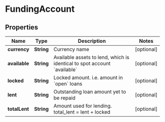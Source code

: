 

# FundingAccount

## Properties

Name | Type | Description | Notes
------------ | ------------- | ------------- | -------------
**currency** | **String** | Currency name |  [optional]
**available** | **String** | Available assets to lend, which is identical to spot account &#x60;available&#x60; |  [optional]
**locked** | **String** | Locked amount. i.e. amount in &#x60;open&#x60; loans |  [optional]
**lent** | **String** | Outstanding loan amount yet to be repaid |  [optional]
**totalLent** | **String** | Amount used for lending. total_lent &#x3D; lent + locked |  [optional]



